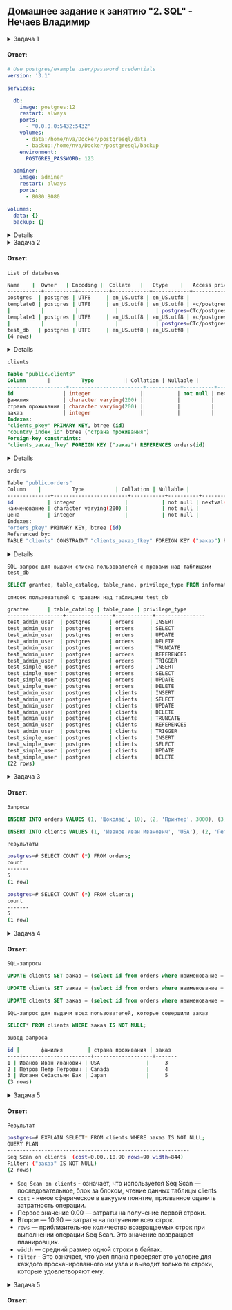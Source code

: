 ## Домашнее задание к занятию "2. SQL" - Нечаев Владимир

<details>
<summary>Задача 1</summary>

> Используя docker поднимите инстанс PostgreSQL (версию 12) c 2 volume, 
в который будут складываться данные БД и бэкапы.
>  
> Приведите получившуюся команду или docker-compose манифест.
  
 </details>

#### Ответ:

```yml
# Use postgres/example user/password credentials
version: '3.1'

services:

  db:
    image: postgres:12
    restart: always
    ports:
      - "0.0.0.0:5432:5432"
    volumes:
      - data:/home/nva/Docker/postgresql/data
      - backup:/home/nva/Docker/postgresql/backup
    environment:
      POSTGRES_PASSWORD: 123

  adminer:
    image: adminer
    restart: always
    ports:
      - 8080:8080

volumes:
  data: {}
  backup: {}
```
 <details>
  
```bash
sudo docker pull postgres
  
sudo docker-compose -f postgres.yml up -d

sudo docker ps
  
sudo docker exec -it afcd02ddb289 bash
  
psql -U postgres
```
  
</details>
  
<details>
<summary>Задача 2</summary>

> В БД из задачи 1: 
> - создайте пользователя test-admin-user и БД test_db
> - в БД test_db создайте таблицу orders и clients (спeцификация таблиц ниже)
> - предоставьте привилегии на все операции пользователю test-admin-user на таблицы БД test_db
> - создайте пользователя test-simple-user  
> - предоставьте пользователю test-simple-user права на SELECT/INSERT/UPDATE/DELETE данных таблиц БД test_db
>
> Таблица orders:
> - id (serial primary key)
> - наименование (string)
> - цена (integer)
>
> Таблица clients:
> - id (serial primary key)
> - фамилия (string)
> - страна проживания (string, index)
> - заказ (foreign key orders)
>
> Приведите:
> - итоговый список БД после выполнения пунктов выше,
> - описание таблиц (describe)
> - SQL-запрос для выдачи списка пользователей с правами над таблицами test_db
> - список пользователей с правами над таблицами test_db
  
 </details>

#### Ответ:

`List of databases`
```bash
Name    |  Owner   | Encoding |  Collate   |   Ctype    |   Access privileges   |  Size   | Tablespace |                Description
-----------+----------+----------+------------+------------+-----------------------+---------+------------+--------------------------------------------
postgres  | postgres | UTF8     | en_US.utf8 | en_US.utf8 |                       | 8097 kB | pg_default | default administrative connection database
template0 | postgres | UTF8     | en_US.utf8 | en_US.utf8 | =c/postgres          +| 7825 kB | pg_default | unmodifiable empty database
|          |          |            |            | postgres=CTc/postgres |         |            |
template1 | postgres | UTF8     | en_US.utf8 | en_US.utf8 | =c/postgres          +| 7825 kB | pg_default | default template for new databases
|          |          |            |            | postgres=CTc/postgres |         |            |
test_db   | postgres | UTF8     | en_US.utf8 | en_US.utf8 |                       | 7825 kB | pg_default |
(4 rows)
```
<details>
  
```bash
\l+
```
   </details>
 
`clients`
```sql
Table "public.clients"
Column       |          Type          | Collation | Nullable |               Default
-------------------+------------------------+-----------+----------+-------------------------------------
id                | integer                |           | not null | nextval('clients_id_seq'::regclass)
фамилия           | character varying(200) |           |          |
страна проживания | character varying(200) |           |          |
заказ             | integer                |           |          |
Indexes:
"clients_pkey" PRIMARY KEY, btree (id)
"country_index_id" btree ("страна проживания")
Foreign-key constraints:
"clients_заказ_fkey" FOREIGN KEY ("заказ") REFERENCES orders(id)
```

<details>
  
```bash
\d clients
```
   </details>
 
`orders`
```bash
Table "public.orders"
Column    |          Type          | Collation | Nullable |              Default
--------------+------------------------+-----------+----------+------------------------------------
id           | integer                |           | not null | nextval('orders_id_seq'::regclass)
наименование | character varying(200) |           | not null |
цена         | integer                |           | not null |
Indexes:
"orders_pkey" PRIMARY KEY, btree (id)
Referenced by:
TABLE "clients" CONSTRAINT "clients_заказ_fkey" FOREIGN KEY ("заказ") REFERENCES orders(id)
```

<details>
  
```bash
\d orders
```
   </details>
 
`SQL-запрос для выдачи списка пользователей с правами над таблицами test_db`
```sql
SELECT grantee, table_catalog, table_name, privilege_type FROM information_schema.table_privileges WHERE table_name IN ('orders','clients') AND grantee IN ('test_admin_user','test_simple_user');
```

`список пользователей с правами над таблицами test_db`
```bash
grantee      | table_catalog | table_name | privilege_type
------------------+---------------+------------+----------------
test_admin_user  | postgres      | orders     | INSERT
test_admin_user  | postgres      | orders     | SELECT
test_admin_user  | postgres      | orders     | UPDATE
test_admin_user  | postgres      | orders     | DELETE
test_admin_user  | postgres      | orders     | TRUNCATE
test_admin_user  | postgres      | orders     | REFERENCES
test_admin_user  | postgres      | orders     | TRIGGER
test_simple_user | postgres      | orders     | INSERT
test_simple_user | postgres      | orders     | SELECT
test_simple_user | postgres      | orders     | UPDATE
test_simple_user | postgres      | orders     | DELETE
test_admin_user  | postgres      | clients    | INSERT
test_admin_user  | postgres      | clients    | SELECT
test_admin_user  | postgres      | clients    | UPDATE
test_admin_user  | postgres      | clients    | DELETE
test_admin_user  | postgres      | clients    | TRUNCATE
test_admin_user  | postgres      | clients    | REFERENCES
test_admin_user  | postgres      | clients    | TRIGGER
test_simple_user | postgres      | clients    | INSERT
test_simple_user | postgres      | clients    | SELECT
test_simple_user | postgres      | clients    | UPDATE
test_simple_user | postgres      | clients    | DELETE
(22 rows)

```

<details>
<summary>Задача 3</summary>
  
> Используя SQL синтаксис - наполните таблицы следующими тестовыми данными:
>
> Таблица orders
>
> |Наименование|цена|
> |------------|----|
> |Шоколад| 10 |
> |Принтер| 3000 |
> |Книга| 500 |
> |Монитор| 7000|
> |Гитара| 4000|
>
> Таблица clients
>
> |ФИО|Страна проживания|
> |------------|----|
> |Иванов Иван Иванович| USA |
> |Петров Петр Петрович| Canada |
> |Иоганн Себастьян Бах| Japan |
> |Ронни Джеймс Дио| Russia|
> |Ritchie Blackmore| Russia|
>
> Используя SQL синтаксис:
> - вычислите количество записей для каждой таблицы 
> - приведите в ответе:
>    - запросы 
>    - результаты их выполнения.
  

</details>
 
#### Ответ:
 
`Запросы`
```sql
INSERT INTO orders VALUES (1, 'Шоколад', 10), (2, 'Принтер', 3000), (3, 'Книга', 500), (4, 'Монитор', 7000), (5, 'Гитара', 4000);
```
```sql
INSERT INTO clients VALUES (1, 'Иванов Иван Иванович', 'USA'), (2, 'Петров Петр Петрович', 'Canada'), (3, 'Иоганн Себастьян Бах', 'Japan'), (4, 'Ронни Джеймс Дио', 'Russia'), (5, 'Ritchie Blackmore', 'Russia');
```

`Результаты`
```bash
postgres=# SELECT COUNT (*) FROM orders;
count
-------
5
(1 row)
```
```bash
postgres=# SELECT COUNT (*) FROM clients;
count
-------
5
(1 row)
```


<details>
<summary>Задача 4</summary>
  
> Часть пользователей из таблицы clients решили оформить заказы из таблицы orders.
>
> Используя foreign keys свяжите записи из таблиц, согласно таблице:
>
> |ФИО|Заказ|
> |------------|----|
> |Иванов Иван Иванович| Книга |
> |Петров Петр Петрович| Монитор |
> |Иоганн Себастьян Бах| Гитара |
>
> Приведите SQL-запросы для выполнения данных операций.
>
> Приведите SQL-запрос для выдачи всех пользователей, которые совершили заказ, а также вывод данного запроса.
> 
> Подсказк - используйте директиву `UPDATE`.
   

</details>
 
#### Ответ:
 
`SQL-запросы`
```sql
UPDATE clients SET заказ = (select id from orders where наименование = 'Книга') WHERE фамилия = 'Иванов Иван Иванович';
```
```sql
UPDATE clients SET заказ = (select id from orders where наименование = 'Монитор') WHERE фамилия = 'Петров Петр Петрович';
```
```sql
UPDATE clients SET заказ = (select id from orders where наименование = 'Гитара') WHERE фамилия = 'Иоганн Себастьян Бах';
```

`SQL-запрос для выдачи всех пользователей, которые совершили заказ`
```sql
SELECT* FROM clients WHERE заказ IS NOT NULL;
```
`вывод запроса`
```bash
id |       фамилия        | страна проживания | заказ
----+----------------------+-------------------+-------
1 | Иванов Иван Иванович | USA               |     3
2 | Петров Петр Петрович | Canada            |     4
3 | Иоганн Себастьян Бах | Japan             |     5
(3 rows)
```

<details>
<summary>Задача 5</summary>
  
> Получите полную информацию по выполнению запроса выдачи всех пользователей из задачи 4 
(используя директиву EXPLAIN).
>
> Приведите получившийся результат и объясните что значат полученные значения.
  
</details>
 
#### Ответ:
 
`Результат`
```bash
postgres=# EXPLAIN SELECT* FROM clients WHERE заказ IS NOT NULL;
QUERY PLAN
-----------------------------------------------------------
Seq Scan on clients  (cost=0.00..10.90 rows=90 width=844)
Filter: ("заказ" IS NOT NULL)
(2 rows)
```

- `Seq Scan on clients` - означает, что  используется Seq Scan — последовательное, блок за блоком, чтение данных таблицы clients
- `cost` - некое сферическое в вакууме понятие, призванное оценить затратность операции. 
- Первое значение 0.00 — затраты на получение первой строки. 
- Второе — 10.90 — затраты на получение всех строк.
- `rows` — приблизительное количество возвращаемых строк при выполнении операции Seq Scan. Это значение возвращает планировщик.
- `width` — средний размер одной строки в байтах.
- `Filter` - Это означает, что узел плана проверяет это условие для каждого просканированного им узла и выводит только те строки, которые удовлетворяют ему. 

<details>
<summary>Задача 5</summary>
  
> Создайте бэкап БД test_db и поместите его в volume, предназначенный для бэкапов (см. Задачу 1).
> 
> Остановите контейнер с PostgreSQL (но не удаляйте volumes).
>
> Поднимите новый пустой контейнер с PostgreSQL.
>
> Восстановите БД test_db в новом контейнере.
>
> Приведите список операций, который вы применяли для бэкапа данных и восстановления. 
  
  
</details>
 
#### Ответ:

